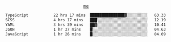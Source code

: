 <p align="center">
  <samp>
    <a href="https://yiwwhl.com">me</a>
  </samp>
</p>

<!--START_SECTION:waka-->

```txt
TypeScript           22 hrs 17 mins  ███████████████▓░░░░░░░░░   63.33 %
SCSS                 4 hrs 17 mins   ███░░░░░░░░░░░░░░░░░░░░░░   12.19 %
YAML                 3 hrs 39 mins   ██▓░░░░░░░░░░░░░░░░░░░░░░   10.41 %
JSON                 1 hr 37 mins    █░░░░░░░░░░░░░░░░░░░░░░░░   04.63 %
JavaScript           1 hr 26 mins    █░░░░░░░░░░░░░░░░░░░░░░░░   04.09 %
```

<!--END_SECTION:waka-->